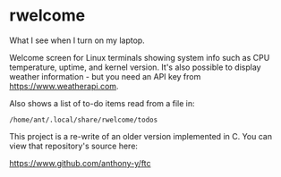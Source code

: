 # rwelcome

What I see when I turn on my laptop.

Welcome screen for Linux terminals showing system info such as CPU temperature, uptime, and kernel version. It's also possible to display weather information - but you need an API key from https://www.weatherapi.com.

Also shows a list of to-do items read from a file in:

`/home/ant/.local/share/rwelcome/todos`

This project is a re-write of an older version implemented in C. You can view that repository's source here:

https://www.github.com/anthony-y/ftc
